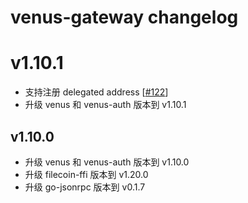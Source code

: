 # venus-gateway changelog

# v1.10.1

* 支持注册 delegated address [[#122](https://github.com/ipfs-force-community/venus-gateway/pull/122)]
* 升级 venus 和 venus-auth 版本到 v1.10.1

## v1.10.0

* 升级 venus 和 venus-auth 版本到 v1.10.0
* 升级 filecoin-ffi 版本到 v1.20.0
* 升级 go-jsonrpc 版本到 v0.1.7